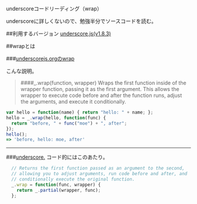 underscoreコードリーディング（wrap）

underscoreに詳しくないので、勉強半分でソースコードを読む。



##利用するバージョン
[underscore.js(v1.8.3)](https://github.com/jashkenas/underscore/tree/1.8.3)


##wrapとは


###[underscorejs.orgのwrap](http://underscorejs.org/#wrap)

こんな説明。
>####_.wrap(function, wrapper) 
>Wraps the first function inside of the wrapper function, passing it as the first argument.
>This allows the wrapper to execute code before and after the function runs, adjust the arguments, and execute it conditionally.


```javascript
var hello = function(name) { return "hello: " + name; };
hello = _.wrap(hello, function(func) {
  return "before, " + func("moe") + ", after";
});
hello();
=> 'before, hello: moe, after'
```
------------- 


###[underscore.](https://github.com/jashkenas/underscore/blob/1.8.3/underscore.js#L894)
コード的にはこのあたり。

```javascript
  // Returns the first function passed as an argument to the second,
  // allowing you to adjust arguments, run code before and after, and
  // conditionally execute the original function.
  _.wrap = function(func, wrapper) {
    return _.partial(wrapper, func);
  };
```

